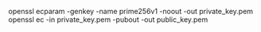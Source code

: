 openssl ecparam -genkey -name prime256v1 -noout -out private_key.pem
openssl ec -in private_key.pem -pubout -out public_key.pem



